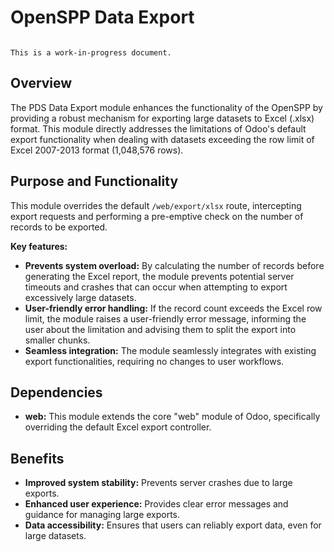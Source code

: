# OpenSPP Data Export

```{warning}

This is a work-in-progress document.
```

## Overview

The PDS Data Export module enhances the functionality of the OpenSPP by providing a robust mechanism for exporting large datasets to Excel (.xlsx) format. This module directly addresses the limitations of Odoo's default export functionality when dealing with datasets exceeding the row limit of Excel 2007-2013 format (1,048,576 rows). 

## Purpose and Functionality

This module overrides the default `/web/export/xlsx` route, intercepting export requests and performing a pre-emptive check on the number of records to be exported. 

**Key features:**

* **Prevents system overload:** By calculating the number of records before generating the Excel report, the module prevents potential server timeouts and crashes that can occur when attempting to export excessively large datasets.
* **User-friendly error handling:**  If the record count exceeds the Excel row limit, the module raises a user-friendly error message, informing the user about the limitation and advising them to split the export into smaller chunks.
* **Seamless integration:**  The module seamlessly integrates with existing export functionalities, requiring no changes to user workflows. 

## Dependencies

* **web:** This module extends the core "web" module of Odoo, specifically overriding the default Excel export controller.

## Benefits

* **Improved system stability:**  Prevents server crashes due to large exports.
* **Enhanced user experience:** Provides clear error messages and guidance for managing large exports.
* **Data accessibility:** Ensures that users can reliably export data, even for large datasets. 
